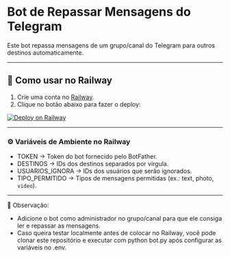 # Bot de Repassar Mensagens do Telegram

Este bot repassa mensagens de um grupo/canal do Telegram para outros destinos automaticamente.

---

## 🚀 Como usar no Railway

1. Crie uma conta no [Railway](https://railway.app/).
2. Clique no botão abaixo para fazer o deploy:

[![Deploy on Railway](https://railway.app/button.svg)](https://railway.app/new/template?template=https://github.com/souzasantos803-cyber/bot_repassador&envs=TOKEN,DESTINOS,USUARIOS_IGNORA,TIPO_PERMITIDO&TOKENDesc=Token%20do%20bot%20do%20Telegram&DESTINOSDesc=IDs%20dos%20destinos%20separados%20por%20v%C3%ADrgula&USUARIOS_IGNORADesc=IDs%20dos%20usu%C3%A1rios%20a%20ignorar%20separados%20por%20v%C3%ADrgula&TIPO_PERMITIDODesc=Tipos%20permitidos%20de%20mensagem)

---

### ⚙️ Variáveis de Ambiente no Railway

- TOKEN → Token do bot fornecido pelo BotFather.
- DESTINOS → IDs dos destinos separados por vírgula.
- USUARIOS_IGNORA → IDs dos usuários que serão ignorados.
- TIPO_PERMITIDO → Tipos de mensagens permitidas (ex.: text, photo, `video`).

---

📌 Observação:  
- Adicione o bot como administrador no grupo/canal para que ele consiga ler e repassar as mensagens.  
- Caso queira testar localmente antes de colocar no Railway, você pode clonar este repositório e executar com python bot.py após configurar as variáveis no .env.
